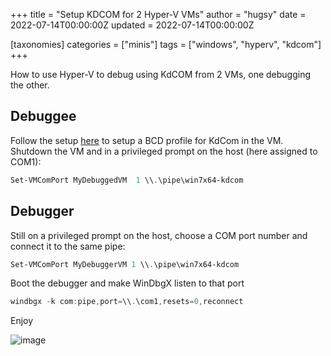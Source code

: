 +++
title = "Setup KDCOM for 2 Hyper-V VMs"
author = "hugsy"
date = 2022-07-14T00:00:00Z
updated = 2022-07-14T00:00:00Z

[taxonomies]
categories = ["minis"]
tags = ["windows", "hyperv", "kdcom"]
+++

How to use Hyper-V to debug using KdCOM from 2 VMs, one debugging the other.

## Debuggee

Follow the setup [here](https://blahcat.github.io/posts/2017/08/07/setting-up-a-windows-vm-lab-for-kernel-debugging.html) to setup a BCD profile for KdCom in the VM. Shutdown the VM and in a privileged prompt on the host (here assigned to COM1):

```powershell
Set-VMComPort MyDebuggedVM  1 \\.\pipe\win7x64-kdcom
```


## Debugger

Still on a privileged prompt on the host, choose a COM port number and connect it to the same pipe:

```powershell
Set-VMComPort MyDebuggerVM 1 \\.\pipe\win7x64-kdcom
```

Boot the debugger and make WinDbgX listen to that port

```powershell
windbgx -k com:pipe,port=\\.\com1,resets=0,reconnect
```

Enjoy

![image](https://user-images.githubusercontent.com/590234/179017302-76f5a1ca-acc3-48fb-a6d1-e7d13ba74a45.png)

